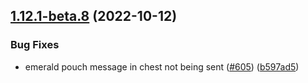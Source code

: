 ## [1.12.1-beta.8](https://github.com/Wynntils/Wynntils/compare/v1.12.1-beta.7...v1.12.1-beta.8) (2022-10-12)


### Bug Fixes

* emerald pouch message in chest not being sent ([#605](https://github.com/Wynntils/Wynntils/issues/605)) ([b597ad5](https://github.com/Wynntils/Wynntils/commit/b597ad51c19b42204efc914b633bbbbeabe6170d))

